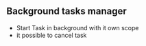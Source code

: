 ## Background tasks manager
* Start Task in background with it own scope
* it possible to cancel task
